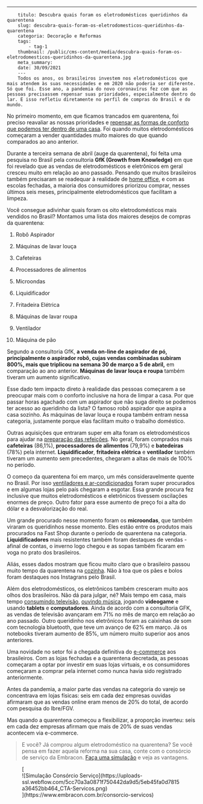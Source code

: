 ---
        titulo: Descubra quais foram os eletrodomésticos queridinhos da quarentena
        slug: descubra-quais-foram-os-eletrodomesticos-queridinhos-da-quarentena
        categoria: Decoração e Reformas
        tags:
            - tag-1
        thumbnail: /public/cms-content/media/descubra-quais-foram-os-eletrodomesticos-queridinhos-da-quarentena.jpg
        meta_summary: 
        date: 30/09/2021
        ---
        Todos os anos, os brasileiros investem nos eletrodomésticos que mais atendem às suas necessidades e em 2020 não poderia ser diferente. Só que foi. Esse ano, a pandemia do novo coronavírus fez com que as pessoas precisassem repensar suas prioridades, especialmente dentro do lar. E isso refletiu diretamente no perfil de compras do Brasil e do mundo.

No primeiro momento, em que ficamos trancados em quarentena, foi preciso reavaliar as nossas prioridades e [repensar as formas de conforto que podemos ter dentro de uma casa](https://www.embracon.com.br/blog/saiba-quais-sao-as-tendencias-de-reforma-e-decoracao-mais-utilizados-em-2020). Foi quando muitos eletrodomésticos começaram a vender quantidades muito maiores do que quando comparados ao ano anterior.

Durante a terceira semana de abril (auge da quarentena), foi feita uma pesquisa no Brasil pela consultoria **GfK (Growth from Knowledge)** em que foi revelado que as vendas de eletrodomésticos e eletrônicos em geral cresceu muito em relação ao ano passado. Pensando que muitos brasileiros também precisaram se readequar à realidade de [home office](https://www.embracon.com.br/blog/home-office-5-dicas-para-manter-o-cantinho-de-trabalho-organizado), e com as escolas fechadas, a maioria dos consumidores priorizou comprar, nesses últimos seis meses, principalmente eletrodomésticos que facilitam a limpeza.

Você consegue adivinhar quais foram os oito eletrodomésticos mais vendidos no Brasil? Montamos uma lista dos maiores desejos de compras da quarentena:

 1. Robô Aspirador

 2. Máquinas de lavar louça

 3. Cafeteiras

 4. Processadores de alimentos

 5. Microondas

 6. Liquidificador

 7. Fritadeira Elétrica

 8. Máquinas de lavar roupa

 9. Ventilador

 10. Máquina de pão

Segundo a consultoria GfK, **a venda on-line de aspirador de pó, principalmente o aspirador robô, cujas vendas combinadas subiram 800%, mais que triplicou na semana 30 de março a 5 de abril,** em comparação ao ano anterior. **Máquinas de lavar louça e roupa** também tiveram um aumento significativo.

Esse dado tem impacto direto à realidade das pessoas começarem a se preocupar mais com o conforto inclusive na hora de limpar a casa. Por que passar horas agachado com um aspirador que não suga direito se podemos ter acesso ao queridinho da lista? O famoso robô aspirador que aspira a casa sozinho. As máquinas de lavar louça e roupa também entram nessa categoria, justamente porque elas facilitam muito o trabalho doméstico.

Outras aquisições que entraram super em alta foram os eletrodomésticos para ajudar na [preparação das refeições](https://www.embracon.com.br/blog/como-ter-uma-cozinha-funcional-em-casa). No geral, foram comprados mais **cafeteiras** (86,1%), **processadores de alimentos** (79,9%) e **batedeiras** (78%) pela internet. **Liquidificador**, **fritadeira elétrica** e **ventilador** também tiveram um aumento sem precedentes, chegaram a altas de mais de 100% no período.

O começo da quarentena foi em março, um mês consideravelmente quente no Brasil. Por isso [ventiladores e ar-condicionados](https://www.embracon.com.br/blog/5-dicas-indispensaveis-para-voce-economizar-energia-eletrica) foram super procurados e em algumas lojas pelo país chegaram a esgotar. Essa grande procura fez inclusive que muitos eletrodomésticos e eletrônicos tivessem oscilações enormes de preço. Outro fator para esse aumento de preço foi a alta do dólar e a desvalorização do real.

Um grande procurado nesse momento foram os **microondas**, que também viraram os queridinhos nesse momento. Eles estão entre os produtos mais procurados na Fast Shop durante o período de quarentena na categoria. **Liquidificadores** mais resistentes também foram destaques de vendas - afinal de contas, o inverno logo chegou e as sopas também ficaram em voga no prato dos brasileiros.

Aliás, esses dados mostram que ficou muito claro que o brasileiro passou muito tempo da quarentena na [cozinha](https://www.embracon.com.br/blog/vai-reformar-a-cozinha-confira-as-tendencias). Não à toa que os pães e bolos foram destaques nos Instagrans pelo Brasil.

Além dos eletrodomésticos, os eletrônicos também cresceram muito aos olhos dos brasileiros. Não dá para julgar, né? Mais tempo em casa, mais tempo [consumindo televisão](https://www.embracon.com.br/blog/como-montar-uma-sala-de-cinema-em-casa-confira-estas-4-dicas), [ouvindo música](https://www.embracon.com.br/blog/musica-de-festa-faca-uma-playlist-arrebatadora), jogando **videogame** e usando **tablets** e **computadores**. Ainda de acordo com a consultoria GFK, as vendas de televisão avançaram em 71% no mês de março em relação ao ano passado. Outro queridinho nos eletrônicos foram as caixinhas de som com tecnologia bluetooth, que teve um avanço de 62% em março. Já os notebooks tiveram aumento de 85%, um número muito superior aos anos anteriores.

Uma novidade no setor foi a chegada definitiva do [e-commerce](https://www.embracon.com.br/blog/habitos-de-consumo-antes-durante-e-pos-pandemia) aos brasileiros. Com as lojas fechadas e a quarentena decretada, as pessoas começaram a optar por investir em suas lojas virtuais, e os consumidores começaram a comprar pela internet como nunca havia sido registrado anteriormente.

Antes da pandemia, a maior parte das vendas na categoria do varejo se concentrava em lojas físicas: seis em cada dez empresas ouvidas afirmaram que as vendas online eram menos de 20% do total, de acordo com pesquisa do Ibre/FGV.

Mas quando a quarentena começou a flexibilizar, a proporção inverteu: seis em cada dez empresas afirmam que mais de 20% de suas vendas acontecem via e-commerce.

> E você? Já comprou algum eletrodoméstico na quarentena? Se você pensa em fazer aquela reforma na sua casa, conte com o consórcio de serviço da Embracon. [Faça uma simulação](https://www.embracon.com.br/consorcio-servicos) e veja as vantagens.

<figure class="w-richtext-figure-type-image w-richtext-align-center">[<div>![Simulação Consórcio Serviço](https://uploads-ssl.webflow.com/5cc70a3a0871f750442da9d5/5eb45fa0d7815a36452bb464_CTA-Servicos.png)</div>](https://www.embracon.com.br/consorcio-servicos)</figure>
        